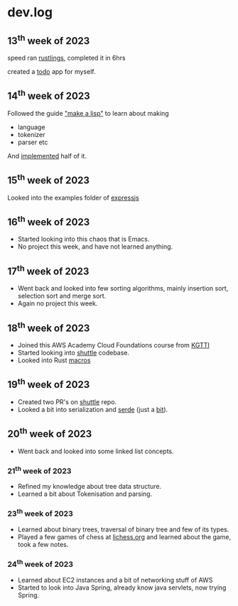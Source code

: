 dev.log
=======

13<sup>th</sup> week of 2023
----------------------------

speed ran [rustlings](https://github.com/rust-lang/rustlings), completed it in
6hrs

created a [todo](https://github.com/SyedFasiuddin/todo-rs) app for myself.

14<sup>th</sup> week of 2023
----------------------------

Followed the guide ["make a lisp"](https://github.com/kanaka/mal) to learn
about making
- language
- tokenizer
- parser etc

And [implemented](https://github.com/SyedFasiuddin/mal) half of it.

15<sup>th</sup> week of 2023
----------------------------

Looked into the examples folder of [expressjs](https://github.com/expressjs/express)

16<sup>th</sup> week of 2023
----------------------------

- Started looking into this chaos that is Emacs.
- No project this week, and have not learned anything.

17<sup>th</sup> week of 2023
----------------------------
- Went back and looked into few sorting algorithms, mainly insertion sort,
  selection sort and merge sort.
- Again no project this week.

18<sup>th</sup> week of 2023
----------------------------
- Joined this AWS Academy Cloud Foundations course from
  [KGTTI](https://www.kgtti.com/)
- Started looking into [shuttle](https://github.com/shuttle-hq/shuttle)
  codebase.
- Looked into Rust
  [macros](https://doc.rust-lang.org/stable/book/ch19-06-macros.html)

19<sup>th</sup> week of 2023
----------------------------
- Created two PR's on [shuttle](https://github.com/shuttle-hq/shuttle) repo.
- Looked a bit into serialization and [serde](https://serde.rs/) (just a
  [bit](https://github.com/SyedFasiuddin/todo-rs/commit/d8863c5848644f71320f0c25bdea844524a37a72)).

20<sup>th</sup> week of 2023
----------------------------
- Went back and looked into some linked list concepts.

### 21<sup>th</sup> week of 2023
- Refined my knowledge about tree data structure.
- Learned a bit about Tokenisation and parsing.

### 23<sup>th</sup> week of 2023
- Learned about binary trees, traversal of binary tree and few of its types.
- Played a few games of chess at  [lichess.org](https://lichess.org) and learned
  about the game, took a few notes.

### 24<sup>th</sup> week of 2023
- Learned about EC2 instances and a bit of networking stuff of AWS
- Started to look into Java Spring, already know java servlets, now trying
  Spring.
